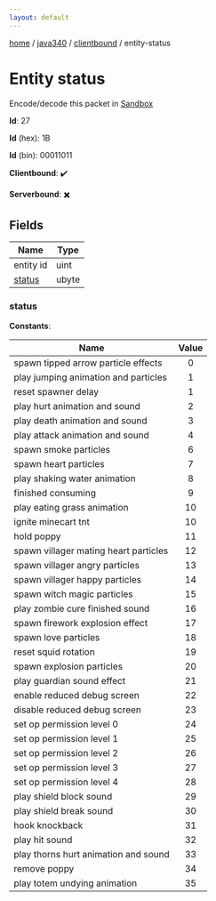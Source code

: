 ```yaml
---
layout: default
---
```


[home](/)  /  [java340](/protocol/java340)  /  [clientbound](/protocol/java340/clientbound)  /  entity-status

# Entity status

Encode/decode this packet in [Sandbox](../../../sandbox/java340#Clientbound.EntityStatus)

**Id**: 27

**Id** (hex): 1B

**Id** (bin): 00011011

**Clientbound**: ✔️

**Serverbound**: ✖️

## Fields

Name | Type
---|---
entity id | uint
[status](#status) | ubyte

### status

**Constants**:

Name | Value
---|:---:
spawn tipped arrow particle effects | 0
play jumping animation and particles | 1
reset spawner delay | 1
play hurt animation and sound | 2
play death animation and sound | 3
play attack animation and sound | 4
spawn smoke particles | 6
spawn heart particles | 7
play shaking water animation | 8
finished consuming | 9
play eating grass animation | 10
ignite minecart tnt | 10
hold poppy | 11
spawn villager mating heart particles | 12
spawn villager angry particles | 13
spawn villager happy particles | 14
spawn witch magic particles | 15
play zombie cure finished sound | 16
spawn firework explosion effect | 17
spawn love particles | 18
reset squid rotation | 19
spawn explosion particles | 20
play guardian sound effect | 21
enable reduced debug screen | 22
disable reduced debug screen | 23
set op permission level 0 | 24
set op permission level 1 | 25
set op permission level 2 | 26
set op permission level 3 | 27
set op permission level 4 | 28
play shield block sound | 29
play shield break sound | 30
hook knockback | 31
play hit sound | 32
play thorns hurt animation and sound | 33
remove poppy | 34
play totem undying animation | 35
